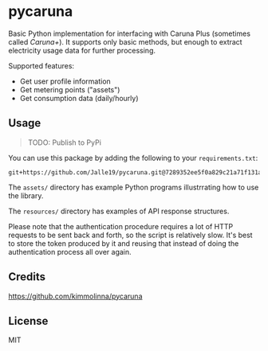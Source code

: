﻿# pycaruna

Basic Python implementation for interfacing with Caruna Plus (sometimes called _Caruna+_). It supports only basic 
methods, but enough to extract electricity usage data for further processing.

Supported features:

* Get user profile information
* Get metering points ("assets")
* Get consumption data (daily/hourly)

## Usage

> TODO: Publish to PyPi

You can use this package by adding the following to your `requirements.txt`:

```
git+https://github.com/Jalle19/pycaruna.git@7289352ee5f0a829c21a71f131ad34df9f3c3c24#egg=pycaruna==0.0.2
```

The `assets/` directory has example Python programs illustrrating how to use the library.

The `resources/` directory has examples of API response structures.

Please note that the authentication procedure requires a lot of HTTP requests to be sent back and forth, so the 
script is relatively slow. It's best to store the token produced by it and reusing that instead of doing the 
authentication process all over again.

## Credits

https://github.com/kimmolinna/pycaruna

## License

MIT
